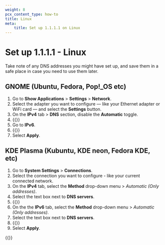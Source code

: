 ```yaml
---
weight: 8
pcx_content_type: how-to
title: Linux
meta:
    title: Set up 1.1.1.1 on Linux
---
```


# Set up 1.1.1.1 - Linux

Take note of any DNS addresses you might have set up, and save them in a safe place in case you need to use them later.

## GNOME (Ubuntu, Fedora, Pop!_OS etc)

1. Go to **Show Applications** > **Settings** > **Network**.
2. Select the adapter you want to configure — like your Ethernet adapter or WiFi card — and select the **Settings** button.
3. On the **IPv4** tab > **DNS** section, disable the **Automatic** toggle.
4. {{<render file="_all-ipv4.md">}}
5. Go to **IPv6**.
6. {{<render file="_all-ipv6.md">}}
7. Select **Apply**.
  
## KDE Plasma (Kubuntu, KDE neon, Fedora KDE, etc)
  
1. Go to **System Settings** > **Connections**.
2. Select the connection you want to configure - like your current connected network.
3. On the **IPv4** tab, select the **Method** drop-down menu > _Automatic (Only addresses)_.
4. Select the text box next to **DNS servers**.
5. {{<render file="_all-ipv4.md">}}
6. On the the **IPv6** tab, select the **Method** drop-down menu > _Automatic (Only addresses)_.
7. Select the text box next to **DNS servers**.
8. {{<render file="_all-ipv6.md">}}
9. Select **Apply**.

{{<render file="_captive-portals.md">}}
